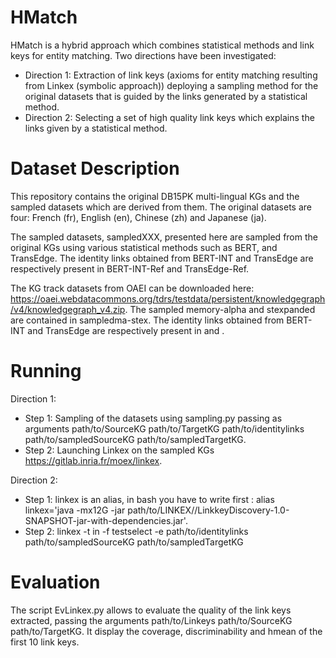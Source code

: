 # HMatch 

HMatch is a hybrid approach which combines statistical methods and link keys for entity matching. Two directions have been investigated:
- Direction 1: Extraction of link keys (axioms for entity matching resulting from Linkex (symbolic approach)) deploying a sampling method for the original datasets that is guided by the links generated by a statistical method.
- Direction 2: Selecting a set of high quality link keys which explains the links given by a statistical method.

# Dataset Description

This repository contains the original DB15PK multi-lingual KGs and the sampled datasets which are derived from them.
The original datasets are four: French (fr), English (en), Chinese (zh) and Japanese (ja).

The sampled datasets, sampledXXX, presented here are sampled from the original KGs using various statistical methods such as BERT, and TransEdge.
The identity links obtained from BERT-INT and TransEdge are respectively present in BERT-INT-Ref and TransEdge-Ref. 


The KG track datasets from OAEI can be downloaded here: https://oaei.webdatacommons.org/tdrs/testdata/persistent/knowledgegraph/v4/knowledgegraph_v4.zip. 
The sampled memory-alpha and stexpanded are contained in sampledma-stex.
The identity links obtained from BERT-INT and TransEdge are respectively present in  and . 

# Running
Direction 1:

- Step 1: Sampling of the datasets using sampling.py passing as arguments path/to/SourceKG path/to/TargetKG path/to/identitylinks path/to/sampledSourceKG  path/to/sampledTargetKG.
- Step 2: Launching Linkex on the sampled KGs https://gitlab.inria.fr/moex/linkex.

Direction 2:

- Step 1: linkex is an alias, in bash you have to write first : alias  linkex='java -mx12G -jar  path/to/LINKEX//LinkkeyDiscovery-1.0-SNAPSHOT-jar-with-dependencies.jar'.
- Step 2:   linkex  -t in -f testselect -e path/to/identitylinks path/to/sampledSourceKG path/to/sampledTargetKG

# Evaluation
The script EvLinkex.py allows to evaluate the quality of the link keys extracted, passing the arguments path/to/Linkeys path/to/SourceKG path/to/TargetKG. It display the coverage, discriminability and hmean of the first 10 link keys.
